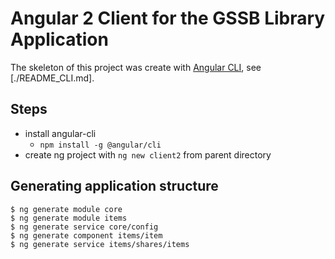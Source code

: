 # Angular 2 Client for the GSSB Library Application

The skeleton of this project was create with [Angular
CLI](https://github.com/angular/angular-cli), see [./README_CLI.md].

## Steps

* install angular-cli
  * `npm install -g @angular/cli`
* create ng project with `ng new client2` from parent directory

## Generating application structure

```
$ ng generate module core
$ ng generate module items
$ ng generate service core/config
$ ng generate component items/item
$ ng generate service items/shares/items


